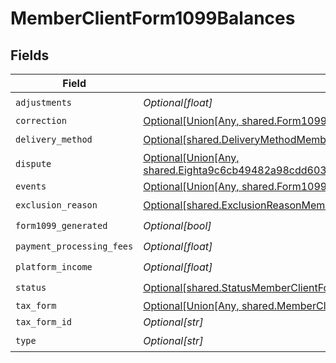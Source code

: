 # MemberClientForm1099Balances


## Fields

| Field                                                                                                                                                               | Type                                                                                                                                                                | Required                                                                                                                                                            | Description                                                                                                                                                         |
| ------------------------------------------------------------------------------------------------------------------------------------------------------------------- | ------------------------------------------------------------------------------------------------------------------------------------------------------------------- | ------------------------------------------------------------------------------------------------------------------------------------------------------------------- | ------------------------------------------------------------------------------------------------------------------------------------------------------------------- |
| `adjustments`                                                                                                                                                       | *Optional[float]*                                                                                                                                                   | :heavy_check_mark:                                                                                                                                                  | N/A                                                                                                                                                                 |
| `correction`                                                                                                                                                        | [Optional[Union[Any, shared.Form1099Correction]]](undefined/models/shared/memberclientform1099balancescorrection.md)                                                | :heavy_minus_sign:                                                                                                                                                  | N/A                                                                                                                                                                 |
| `delivery_method`                                                                                                                                                   | [Optional[shared.DeliveryMethodMemberClientForm1099Balances]](undefined/models/shared/deliverymethodmemberclientform1099balances.md)                                | :heavy_check_mark:                                                                                                                                                  | N/A                                                                                                                                                                 |
| `dispute`                                                                                                                                                           | [Optional[Union[Any, shared.Eighta9c6cb49482a98cdd603ff09858cdc3e5ef6ad9807c876c4161d925a96694a5]]](undefined/models/shared/memberclientform1099balancesdispute.md) | :heavy_minus_sign:                                                                                                                                                  | N/A                                                                                                                                                                 |
| `events`                                                                                                                                                            | [Optional[Union[Any, shared.Form1099Events]]](undefined/models/shared/memberclientform1099balancesevents.md)                                                        | :heavy_minus_sign:                                                                                                                                                  | N/A                                                                                                                                                                 |
| `exclusion_reason`                                                                                                                                                  | [Optional[shared.ExclusionReasonMemberClientForm1099Balances]](undefined/models/shared/exclusionreasonmemberclientform1099balances.md)                              | :heavy_check_mark:                                                                                                                                                  | N/A                                                                                                                                                                 |
| `form1099_generated`                                                                                                                                                | *Optional[bool]*                                                                                                                                                    | :heavy_check_mark:                                                                                                                                                  | N/A                                                                                                                                                                 |
| `payment_processing_fees`                                                                                                                                           | *Optional[float]*                                                                                                                                                   | :heavy_check_mark:                                                                                                                                                  | N/A                                                                                                                                                                 |
| `platform_income`                                                                                                                                                   | *Optional[float]*                                                                                                                                                   | :heavy_check_mark:                                                                                                                                                  | N/A                                                                                                                                                                 |
| `status`                                                                                                                                                            | [Optional[shared.StatusMemberClientForm1099Balances]](undefined/models/shared/statusmemberclientform1099balances.md)                                                | :heavy_check_mark:                                                                                                                                                  | N/A                                                                                                                                                                 |
| `tax_form`                                                                                                                                                          | [Optional[Union[Any, shared.MemberClientForm1099BalancesTaxForm2]]](undefined/models/shared/memberclientform1099balancestaxform.md)                                 | :heavy_minus_sign:                                                                                                                                                  | N/A                                                                                                                                                                 |
| `tax_form_id`                                                                                                                                                       | *Optional[str]*                                                                                                                                                     | :heavy_minus_sign:                                                                                                                                                  | N/A                                                                                                                                                                 |
| `type`                                                                                                                                                              | *Optional[str]*                                                                                                                                                     | :heavy_check_mark:                                                                                                                                                  | N/A                                                                                                                                                                 |